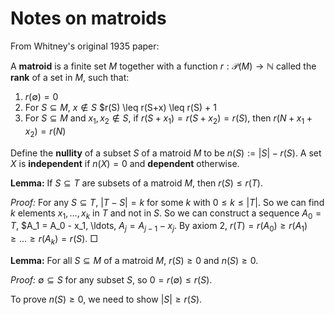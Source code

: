 # Notes on matroids

From Whitney's original 1935 paper:

A **matroid** is a finite set $M$ together with a function $r: \mathcal{P}(M) \rightarrow \mathbb{N}$ called the **rank** of a set in $M$, such that:

1. $r(\emptyset) = 0$
2. For $S \subseteq M$, $x \notin S$ $r(S) \leq r(S+x) \leq r(S) + 1
3. For $S \subseteq M$ and $x_1, x_2 \notin S$, if $r(S+x_1) = r(S+x_2) = r(S)$, then $r(N+x_1+x_2) = r(N)$

Define the **nullity** of a subset $S$ of a matroid $M$ to be $n(S) := |S| - r(S)$. A set $X$ is **independent** if $n(X) = 0$ and **dependent** otherwise.


**Lemma:** If $S \subseteq T$ are subsets of a matroid $M$, then $r(S) \leq r(T)$.

*Proof:* For any $S \subseteq T$, $|T - S| = k$ for some $k$ with $0 \leq k \leq |T|$. So we can find $k$ elements $x_1, \ldots, x_k$ in $T$ and not in $S$. So we can construct a sequence $A_0 = T$, $A_1 = A_0 - x_1, \ldots, $A_j = A_{j-1} - x_j$. By axiom 2, $r(T) = r(A_0) \geq r(A_1) \geq \ldots \geq r(A_k) = r(S)$. $\Box$

**Lemma:** For all $S \subseteq M$ of a matroid $M$, $r(S) \geq 0$ and $n(S) \geq 0$.

*Proof:* $\emptyset \subseteq S$ for any subset $S$, so $0 = r(\emptyset) \leq r(S)$.

To prove $n(S) \geq 0$, we need to show $|S| \geq r(S)$.
